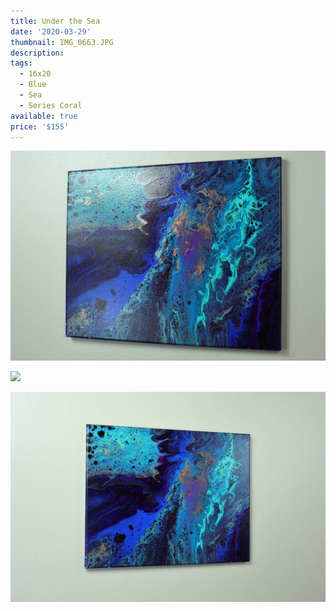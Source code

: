 ```yaml
---
title: Under the Sea
date: '2020-03-29'
thumbnail: IMG_0663.JPG
description: 
tags:
  - 16x20
  - Blue
  - Sea
  - Series Coral
available: true
price: '$155'
---
```


![](IMG_0660.JPG)

![](IMG_0653.JPG)

![](IMG_0665.JPG)

